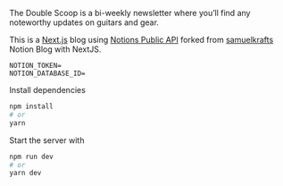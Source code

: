 The Double Scoop is a bi-weekly newsletter where you’ll find any noteworthy updates on guitars and gear.



This is a [Next.js](https://nextjs.org/) blog using [Notions Public API](https://developers.notion.com) forked from [samuelkrafts](https://github.com/samuelkraft/notion-blog-nextjs) Notion Blog with NextJS. 



```
NOTION_TOKEN=
NOTION_DATABASE_ID=
```

Install dependencies

```bash
npm install
# or
yarn
```

Start the server with

```bash
npm run dev
# or
yarn dev
```